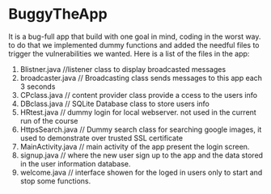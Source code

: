 # BuggyTheApp
It is a bug-full app that build with one goal in mind, coding in the worst way. 
to do that we implemented dummy functions and added the needful files to trigger the vulnerabilities we wanted.
Here is a list of the files in the app:
1. Blistner.java //listener class to display broadcasted messages <br>
2. broadcaster.java // Broadcasting class sends messages to this app each 3 seconds
3. CPclass.java // content provider class provide a ccess to the users info
4. DBclass.java // SQLite Database class to store users info 
5. HRtest.java // dummy login for local webserver. not used in the current run of the course
6. HttpsSearch.java // Dummy search class for searching google images, it used to demonstrate over trusted SSL certificate
7. MainActivity.java // main activity of the app present the login screen.
8. signup.java // where the new user sign up to the app and the data stored in the user information database.
9. welcome.java // interface showen for the loged in users only to start and stop some functions.
      
